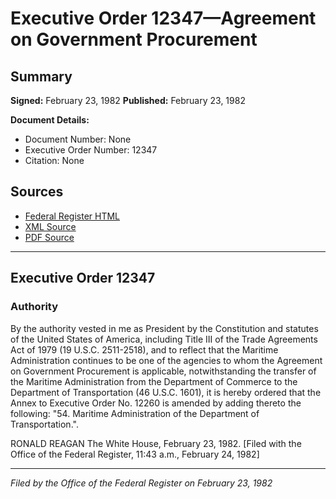# Executive Order 12347—Agreement on Government Procurement

## Summary

**Signed:** February 23, 1982
**Published:** February 23, 1982

**Document Details:**
- Document Number: None
- Executive Order Number: 12347
- Citation: None

## Sources
- [Federal Register HTML](https://www.presidency.ucsb.edu/documents/executive-order-12347-agreement-government-procurement)
- [XML Source](None)
- [PDF Source](None)

---

## Executive Order 12347

### Authority

By the authority vested in me as President by the Constitution and statutes of the United States of America, including Title III of the Trade Agreements Act of 1979 (19 U.S.C. 2511-2518), and to reflect that the Maritime Administration continues to be one of the agencies to whom the Agreement on Government Procurement is applicable, notwithstanding the transfer of the Maritime Administration from the Department of Commerce to the Department of Transportation (46 U.S.C. 1601), it is hereby ordered that the Annex to Executive Order No. 12260 is amended by adding thereto the following: "54. Maritime Administration of the Department of Transportation.".

RONALD REAGAN
The White House,
February 23, 1982.
[Filed with the Office of the Federal Register, 11:43 a.m., February 24, 1982]

---

*Filed by the Office of the Federal Register on February 23, 1982*
